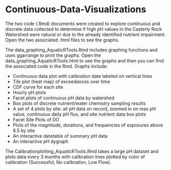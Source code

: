 # Continuous-Data-Visualizations
The two code (.Rmd) documents were created to explore continuous and discrete data collected to determine if high pH values in the Casterly Rock Watershed were natural or due to the already identified nutrient impairment.  Open the two associated .html files to see the graphs.

The data_graphing_AquaticRTools.Rmd includes graphing functions and uses ggarrange to print the graphs.  Open the data_graphing_AquaticRTools.html to see the graphs and then you can find the associated code in the Rmd. 
Graphs include:
- Continuous data plot with calibration date labeled on vertical lines
- Tile plot (heat map) of exceedances over time
- CDF curve for each site
- Hourly pH plots
- Facet plots of continuous pH data by watershed
- Box plots of discrete nutrient/water chemistry sampling results
- A set of 4 plots by site: all pH data on record, zoomed in on max pH value, continuous daily pH flux, and site nutrient data box plots
- Facet Site Plots of DO
- Plots of the magnitude, durations, and frequencies of exposures above 8.5 by site
- An interactive datatable of summary pH data
- An interactive pH dygraph

The Calibrationplotting_AquaticRTools.Rmd takes a large pH dataset and plots data every 3 months with calibration lines plotted by color of calibration (Successful, No calibration, Low Flow).
